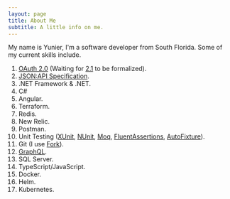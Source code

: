 ```yaml
---
layout: page
title: About Me
subtitle: A little info on me.
---
```

My name is Yunier, I'm a software developer from South Florida. Some of my current skills include.

1. [OAuth 2.0](https://tools.ietf.org/html/rfc6749) (Waiting for [2.1](https://oauth.net/2.1/) to be formalized).
2. [JSON:API Specification](https://jsonapi.org/).
3. .NET Framework & .NET.
4. C#
5. Angular.
6. Terraform.
7. Redis.
8. New Relic.
9. Postman.
10. Unit Testing ([XUnit](https://xunit.net/), [NUnit](https://nunit.org/), [Moq](https://github.com/moq/moq4), [FluentAssertions](https://fluentassertions.com/), [AutoFixture](https://github.com/AutoFixture/AutoFixture)).
11. Git (I use [Fork](https://fork.dev/)).
12. [GraphQL](https://graphql.org/).
13. SQL Server.
14. TypeScript/JavaScript.
15. Docker.
16. Helm.
17. Kubernetes.